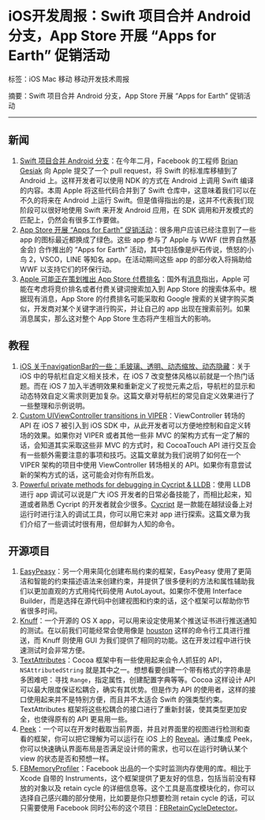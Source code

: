 # iOS开发周报：Swift 项目合并 Android 分支，App Store 开展 “Apps for Earth” 促销活动

标签：iOS Mac 移动 移动开发技术周报

摘要：Swift 项目合并 Android 分支，App Store 开展 “Apps for Earth” 促销活动

---

## 新闻

1. [Swift 项目合并 Android 分支](https://github.com/apple/swift/pull/1442)：在今年二月，Facebook 的工程师 [Brian Gesiak](https://github.com/modocache) 向 Apple 提交了一个 pull request，将 Swift 的标准库移植到了 Android 上。这样开发者可以使用 NDK 的方式在 Android 上调用 Swift 编译的内容。本周 Apple 将这些代码合并到了 Swift 仓库中，这意味着我们可以在不久的将来在 Android 上运行 Swift。但是值得指出的是，这并不代表我们现阶段可以很好地使用 Swift 来开发 Android 应用，在 SDK 调用和开发模式的匹配上，仍然会有很多工作要做。
2. [App Store 开展 “Apps for Earth” 促销活动](http://www.worldwildlife.org/pages/download-wwf-together-and-the-new-earth-story-available-on-iphone-and-ipad)：很多用户应该已经注意到了一些 app 的图标最近都换成了绿色。这些 app 参与了 Apple 与 WWF (世界自然基金会) 合作推出的 “Apps for Earth” 活动，其中包括像是炉石传说，愤怒的小鸟 2，VSCO，LINE 等知名 app。在活动期间这些 app 的部分收入将捐助给 WWF 以支持它们的环保行动。
3. [Apple 可能正在策划推出 App Store 付费排名](http://daringfireball.net/linked/2016/04/14/bloomberg-app-store-search)：国外有[消息](http://www.bloomberg.com/news/articles/2016-04-14/apple-said-to-pursue-new-search-features-for-crowded-app-store)指出，Apple 可能在考虑将竞价排名或者付费关键词搜索加入到 App Store 的搜索体系中。根据现有消息，App Store 的付费排名可能采取和 Google 搜索的关键字购买类似，开发商对某个关键字进行购买，并让自己的 app 出现在搜索前列。如果消息属实，那么这对整个 App Store 生态将产生相当大的影响。

## 教程

1. [iOS 关于navigationBar的一些：毛玻璃、透明、动态缩放、动态隐藏](http://www.jianshu.com/p/b2585c37e14b)：关于 iOS 中的导航栏自定义相关技术，在 iOS 7 改变整体风格以前就是一个热门话题。而在 iOS 7 加入半透明效果和重新定义了视觉元素之后，导航栏的显示和动态特效自定义需求则更加复杂。这篇文章对导航栏的常见自定义效果进行了一些整理和示例说明。
2. [Custom UIViewController transitions in VIPER](https://swifting.io/blog/2016/04/11/12-custom-uiviewcontroller-transitions-in-viper/)：ViewController 转场的 API 在 iOS 7 被引入到 iOS SDK 中，从此开发者可以方便地控制和自定义转场的效果。如果你对 VIPER 或者其他一些非 MVC 的架构方式有一定了解的话，会知道其实采取这些非 MVC 的方式时，和 CocoaTouch API 进行交互会有一些额外需要注意的事项和技巧。这篇文章就为我们说明了如何在一个 VIPER 架构的项目中使用 ViewController 转场相关的 API。如果你有意尝试新的架构方式的话，这可能会对你有所启发。
3. [Powerful private methods for debugging in Cycript & LLDB](http://iosre.com/t/powerful-private-methods-for-debugging-in-cycript-lldb/3414)：使用 LLDB 进行 app 调试可以说是广大 iOS 开发者的日常必备技能了，而相比起来，知道或者熟悉 Cycript 的开发者就会少很多。[Cycript](http://www.cycript.org) 是一款能在越狱设备上对运行时进行注入的调试工具，你可以用它来对 app 进行探索。这篇文章为我们介绍了一些调试时很有用，但却鲜为人知的命令。

## 开源项目

1. [EasyPeasy](https://github.com/nakiostudio/EasyPeasy)：另一个用来简化创建布局约束的框架，EasyPeasy 使用了更简洁和智能的约束描述语法来创建约束，并提供了很多便利的方法和属性辅助我们以更加直观的方式用纯代码使用 AutoLayout。如果你不使用 Interface Builder，而是选择在源代码中创建视图和约束的话，这个框架可以帮助你节省很多时间。
2. [Knuff](https://github.com/KnuffApp/Knuff)：一个开源的 OS X app，可以用来设定使用某个推送证书进行推送通知的测试。在以前我们可能经常会使用像是 [houston](https://github.com/nomad/houston) 这样的命令行工具进行推送，而 Knuff 则使用 GUI 为我们提供了相同的功能。这在开发过程中进行快速测试时会非常方便。
3. [TextAttributes](https://github.com/delba/TextAttributes)：Cocoa 框架中有一些使用起来会令人抓狂的 API，`NSAttributedString` 就是其中之一。想想看要创建一个带有格式的字符串是多困难吧：寻找 `Range`，指定属性，创建配置字典等等。Cocoa 这样设计 API 可以最大限度保证松耦合，确实有其优势。但是作为 API 的使用者，这样的接口使用起来并不是特别方便，而且并不太适合 Swift 的强类型约束。TextAttributes 框架将这些松耦合的接口进行了重新封装，使其类型更加安全，也使得原有的 API 更易用一些。
4. [Peek](https://github.com/shaps80/Peek)：一个可以在开发时截取当前界面，并且对界面里的视图进行检测和查看的框架，你可以把它理解为可以运行在 iOS 上的 [Reveal](http://revealapp.com)。通过集成 Peek，你可以快速确认界面布局是否满足设计师的需求，也可以在运行时确认某个 view 的状态是否和预想一样。
5. [FBMemoryProfiler](https://github.com/facebook/FBMemoryProfiler)：Facebook 出品的一个实时监测内存使用的库。相比于 Xcode 自带的 Instruments，这个框架提供了更友好的信息，包括当前没有释放的对象以及 retain cycle 的详细信息等。这个工具是高度模块化的，你可以选择自己感兴趣的部分使用，比如要是你只想要检测 retain cycle 的话，可以只需要使用 Facebook 同时公布的这个项目：[FBRetainCycleDetector](https://github.com/facebook/FBRetainCycleDetector)。

